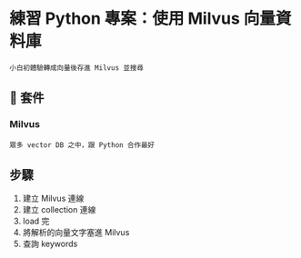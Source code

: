 # 練習 Python 專案：使用 Milvus 向量資料庫
```
小白初體驗轉成向量後存進 Milvus 並搜尋
```

## 📝 套件

### Milvus 
```
眾多 vector DB 之中，跟 Python 合作最好
```

## 步驟

1. 建立 Milvus 連線
2. 建立 collection 連線
3. load 完
4. 將解析的向量文字塞進 Milvus
5. 查詢 keywords